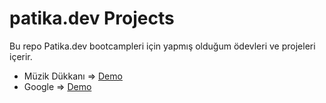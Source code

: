 # patika.dev Projects

Bu repo Patika.dev bootcampleri için yapmış olduğum ödevleri ve projeleri içerir.

- Müzik Dükkanı => [Demo](https://codepen.io/mahmuttz/pen/JjNZpZe)
- Google => [Demo](https://codepen.io/mahmuttz/pen/rNmramV)
